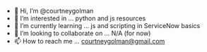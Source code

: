 - 👋 Hi, I’m @courtneygolman
- 👀 I’m interested in ... python and js resources
- 🌱 I’m currently learning ... js and scripting in ServiceNow basics
- 💞️ I’m looking to collaborate on ... N/A (for now)
- 📫 How to reach me ... courtneygolman@gmail.com

<!---
courtneygolman/courtneygolman is a ✨ special ✨ repository because its `README.md` (this file) appears on your GitHub profile.
You can click the Preview link to take a look at your changes.
--->
